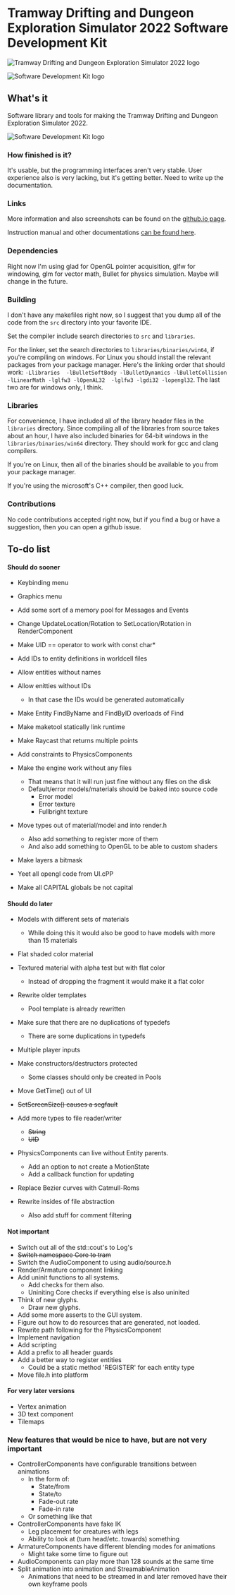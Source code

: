 # Tramway Drifting and Dungeon Exploration Simulator 2022 Software Development Kit

![Tramway Drifting and Dungeon Exploration Simulator 2022 logo](/docs/logo.gif)

![Software Development Kit logo](/docs/devkit.gif)

## What's it

Software library and tools for making the Tramway Drifting and Dungeon Exploration Simulator 2022.

![Software Development Kit logo](/docs/screen11.png)

### How finished is it?

It's usable, but the programming interfaces aren't very stable. User experience also is very lacking, but it's getting better. Need to write up the documentation.

### Links

More information and also screenshots can be found on the [github.io page](https://racenis.github.io/tram-sdk/). 

Instruction manual and other documentations [can be found here](https://racenis.github.io/tram-sdk/manual/). 

### Dependencies
Right now I'm using glad for OpenGL pointer acquisition, glfw for windowing, glm for vector math, Bullet for physics simulation. Maybe will change in the future.

### Building
I don't have any makefiles right now, so I suggest that you dump all of the code from the `src` directory into your favorite IDE.

Set the compiler include search directories to `src` and `libraries`.

For the linker, set the search directories to `libraries/binaries/win64`, if you're compiling on windows. For Linux you should install the relevant packages from your package manager. Here's the linking order that should work: `-Llibraries  -lBulletSoftBody -lBulletDynamics -lBulletCollision -lLinearMath -lglfw3 -lOpenAL32  -lglfw3 -lgdi32 -lopengl32`. The last two are for windows only, I think.

### Libraries
For convenience, I have included all of the library header files in the `libraries` directory. Since compiling all of the libraries from source takes about an hour, I have also included binaries for 64-bit windows in the `libraries/binaries/win64` directory. They should work for gcc and clang compilers.

If you're on Linux, then all of the binaries should be available to you from your package manager.

If you're using the microsoft's C++ compiler, then good luck.

### Contributions
No code contributions accepted right now, but if you find a bug or have a suggestion, then you can open a github issue.

## To-do list

#### Should do sooner
- Keybinding menu
- Graphics menu

- Add some sort of a memory pool for Messages and Events
- Change UpdateLocation/Rotation to SetLocation/Rotation in RenderComponent
- Make UID == operator to work with const char*
- Add IDs to entity definitions in worldcell files
- Allow entities without names
- Allow enitties without IDs
	- In that case the IDs would be generated automatically
- Make Entity FindByName and FindByID overloads of Find
- Make maketool statically link runtime
- Make Raycast that returns multiple points
- Add constraints to PhysicsComponents
- Make the engine work without any files
	- That means that it will run just fine without any files on the disk
	- Default/error models/materials should be baked into source code
		- Error model
		- Error texture
		- Fullbright texture
- Move types out of material/model and into render.h
	- Also add something to register more of them
	- And also add something to OpenGL to be able to custom shaders
- Make layers a bitmask
- Yeet all opengl code from UI.cPP
- Make all CAPITAL globals be not capital

#### Should do later
- Models with different sets of materials
	- While doing this it would also be good to have models with more than 15 materials
- Flat shaded color material
- Textured material with alpha test but with flat color
	- Instead of dropping the fragment it would make it a flat color
- Rewrite older templates
	- Pool template is already rewritten
- Make sure that there are no duplications of typedefs
	- There are some duplications in typedefs
- Multiple player inputs
- Make constructors/destructors protected
	- Some classes should only be created in Pools
- Move GetTime() out of UI
- ~~SetScreenSize() causes a segfault~~
- Add more types to file reader/writer
	- ~~String~~
	- ~~UID~~
- PhysicsComponents can live without Entity parents.
	- Add an option to not create a MotionState
	- Add a callback function for updating

- Replace Bezier curves with Catmull-Roms
- Rewrite insides of file abstraction
	- Also add stuff for comment filtering

#### Not important
- Switch out all of the std::cout's to Log's
- ~~Switch namespace Core to tram~~
- Switch the AudioComponent to using audio/source.h
- Render/Armature component linking
- Add uninit functions to all systems.
	- Add checks for them also.
	- Uniniting Core checks if everything else is also uninited
- Think of new glyphs.
	- Draw new glyphs.
- Add some more asserts to the GUI system.
- Figure out how to do resources that are generated, not loaded.
- Rewrite path following for the PhysicsComponent
- Implement navigation
- Add scripting
- Add a prefix to all header guards
- Add a better way to register entities
	- Could be a static method 'REGISTER' for each entity type
- Move file.h into platform

#### For very later versions
- Vertex animation
- 3D text component
- Tilemaps

### New features that would be nice to have, but are not very important
- ControllerComponents have configurable transitions between animations
	- In the form of:
		- State/from
		- State/to
		- Fade-out rate
		- Fade-in rate
	- Or something like that
- ControllerComponents have fake IK
	- Leg placement for creatures with legs
	- Ability to look at (turn head/etc. towards) something
- ArmatureComponents have different blending modes for animations
	- Might take some time to figure out
- AudioComponents can play more than 128 sounds at the same time
- Split animation into animation and StreamableAnimation
	- Animations that need to be streamed in and later removed have their own keyframe pools
